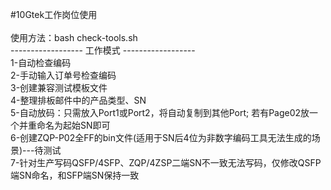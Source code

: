 #10Gtek工作岗位使用<br>
<br>
使用方法：bash check-tools.sh <br>
------------------ 工作模式 ------------------  <br>
1-自动检查编码  <br>
2-手动输入订单号检查编码  <br>
3-创建兼容测试模板文件  <br>
4-整理排板邮件中的产品类型、SN  <br>
5-自动放码：只需放入Port1或Port2，将自动复制到其他Port; 若有Page02放一个并重命名为起始SN即可  <br>
6-创建ZQP-P02全FF的bin文件(适用于SN后4位为非数字编码工具无法生成的场景)---待测试  <br>
7-针对生产写码QSFP/4SFP、ZQP/4ZSP二端SN不一致无法写码，仅修改QSFP端SN命名，和SFP端SN保持一致  <br>
  <br>
